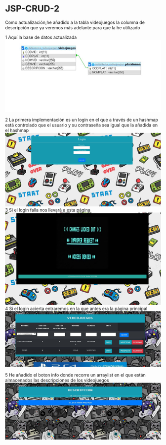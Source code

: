 # JSP-CRUD-2
Como actualización,he añadido a la tabla videojuegos la columna de descripción que ya veremos más adelante
para que la he utilizado

1 Aquí la base de datos actualizada
<br/>
<img src=./capturas2/captura.JPG width=600px>
<br/>

2 La primera implementación es un login en el que a través de un hashmap está controlado que el usuario y su contraseña sea igual que la añadida en el hashmap
<br/>
<img src=./capturas2/captura2.JPG width=600px>
<br/>
3 Si el login falla nos llevará a esta página
<br/>
<img src=./capturas2/captura3.JPG width=600px>
<br/>
4 Si el login acierta entraremos en la que antes era la página principal
<br/>
<img src=./capturas2/captura4.JPG width=600px>
<br/>

5 He añadido el boton info donde recorre un arraylist en el que están almacenados las descripciones de los videojuegos
<br/>
<img src=./capturas2/captura5.JPG width=600px>
